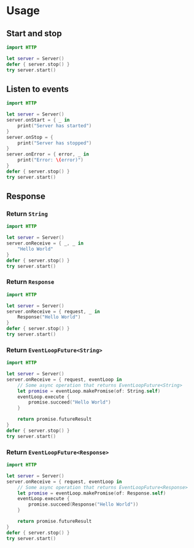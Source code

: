 # Usage

## Start and stop

```swift linenums="1"
import HTTP

let server = Server()
defer { server.stop() }
try server.start()
```

## Listen to events

```swift linenums="1"
import HTTP

let server = Server()
server.onStart = { _ in
    print("Server has started")
}
server.onStop = {
    print("Server has stopped")
}
server.onError = { error, _ in
    print("Error: \(error)")
}
defer { server.stop() }
try server.start()
```

## Response

### Return `String`

```swift linenums="1"
import HTTP

let server = Server()
server.onReceive = { _, _ in
    "Hello World"
}
defer { server.stop() }
try server.start()
```

### Return `Response`

```swift linenums="1"
import HTTP

let server = Server()
server.onReceive = { request, _ in
    Response("Hello World")
}
defer { server.stop() }
try server.start()
```

### Return `EventLoopFuture<String>`

```swift linenums="1"
import HTTP

let server = Server()
server.onReceive = { request, eventLoop in
    // Some async operation that returns EventLoopFuture<String>
    let promise = eventLoop.makePromise(of: String.self)
    eventLoop.execute {
        promise.succeed("Hello World")
    }

    return promise.futureResult
}
defer { server.stop() }
try server.start()
```

### Return `EventLoopFuture<Response>`

```swift linenums="1"
import HTTP

let server = Server()
server.onReceive = { request, eventLoop in
    // Some async operation that returns EventLoopFuture<Response>
    let promise = eventLoop.makePromise(of: Response.self)
    eventLoop.execute {
        promise.succeed(Response("Hello World"))
    }

    return promise.futureResult
}
defer { server.stop() }
try server.start()
```
